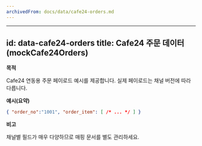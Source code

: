 ```yaml
---
archivedFrom: docs/data/cafe24-orders.md
---
```


---
id: data-cafe24-orders
title: Cafe24 주문 데이터 (mockCafe24Orders)
---

**목적**

Cafe24 연동용 주문 페이로드 예시를 제공합니다. 실제 페이로드는 채널 버전에 따라 다릅니다.

**예시(요약)**

```json
{ "order_no":"1001", "order_item": [ /* ... */ ] }
```

**비고**

채널별 필드가 매우 다양하므로 매핑 문서를 별도 관리하세요.

